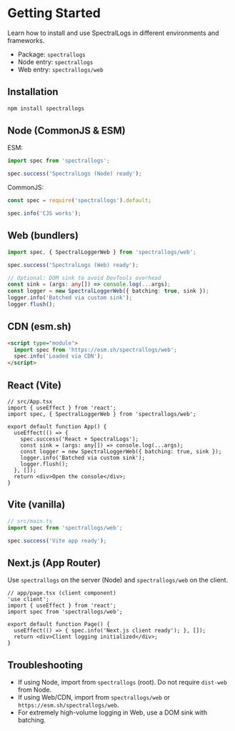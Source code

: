 # Getting Started

Learn how to install and use SpectralLogs in different environments and frameworks.

- Package: `spectrallogs`
- Node entry: `spectrallogs`
- Web entry: `spectrallogs/web`

## Installation

```bash
npm install spectrallogs
```

## Node (CommonJS & ESM)

ESM:
```ts
import spec from 'spectrallogs';

spec.success('SpectralLogs (Node) ready');
```

CommonJS:
```js
const spec = require('spectrallogs').default;

spec.info('CJS works');
```

## Web (bundlers)

```ts
import spec, { SpectralLoggerWeb } from 'spectrallogs/web';

spec.success('SpectralLogs (Web) ready');

// Optional: DOM sink to avoid DevTools overhead
const sink = (args: any[]) => console.log(...args);
const logger = new SpectralLoggerWeb({ batching: true, sink });
logger.info('Batched via custom sink');
logger.flush();
```

## CDN (esm.sh)

```html
<script type="module">
  import spec from 'https://esm.sh/spectrallogs/web';
  spec.info('Loaded via CDN');
</script>
```

## React (Vite)

```tsx
// src/App.tsx
import { useEffect } from 'react';
import spec, { SpectralLoggerWeb } from 'spectrallogs/web';

export default function App() {
  useEffect(() => {
    spec.success('React + SpectralLogs');
    const sink = (args: any[]) => console.log(...args);
    const logger = new SpectralLoggerWeb({ batching: true, sink });
    logger.info('Batched via custom sink');
    logger.flush();
  }, []);
  return <div>Open the console</div>;
}
```

## Vite (vanilla)

```ts
// src/main.ts
import spec from 'spectrallogs/web';

spec.success('Vite app ready');
```

## Next.js (App Router)

Use `spectrallogs` on the server (Node) and `spectrallogs/web` on the client.

```tsx
// app/page.tsx (client component)
'use client';
import { useEffect } from 'react';
import spec from 'spectrallogs/web';

export default function Page() {
  useEffect(() => { spec.info('Next.js client ready'); }, []);
  return <div>Client logging initialized</div>;
}
```

## Troubleshooting

- If using Node, import from `spectrallogs` (root). Do not require `dist-web` from Node.
- If using Web/CDN, import from `spectrallogs/web` or `https://esm.sh/spectrallogs/web`.
- For extremely high-volume logging in Web, use a DOM sink with batching.
